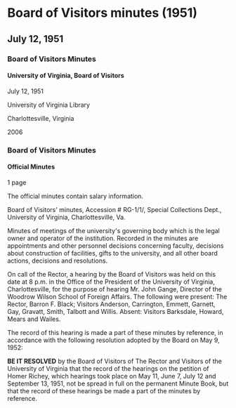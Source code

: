 <!-- llmmeta -->
<script type="application/ld+json">
{
"@context": "https://schema.org",
"@type": "Meeting",
"name": "Board Minutes",
"startDate": "1951-07-12T20:00:00",
"location": {
"@type": "Place",
"name": "Office of the President",
"address": {
"@type": "PostalAddress",
"addressLocality": "Charlottesville",
"addressRegion": "Virginia"
}
},
"organizer": {
"@type": "Organization",
"name": "University of Virginia"
},
"keywords": "Board of Visitors, University of Virginia, meeting minutes",
"description": "Minutes of the Board of Visitors meeting held on July 12, 1951, including salary information and personnel decisions.",
"attendee": \[
{
"@type": "Person",
"name": "Barron F. Black",
"role": "Rector"
},
{
"@type": "Person",
"name": "Anderson"
},
{
"@type": "Person",
"name": "Carrington"
},
{
"@type": "Person",
"name": "Emmett"
},
{
"@type": "Person",
"name": "Garnett"
},
{
"@type": "Person",
"name": "Gay"
},
{
"@type": "Person",
"name": "Gravatt"
},
{
"@type": "Person",
"name": "Smith"
},
{
"@type": "Person",
"name": "Talbott"
},
{
"@type": "Person",
"name": "Willis"
}
],
"about": \[
{
"@type": "Event",
"name": "Hearing by the Board of Visitors",
"description": "Hearing held for Mr. John Gange, Director of the Woodrow Wilson School of Foreign Affairs."
},
{
"@type": "Resolution",
"name": "Resolution on Record of Hearings",
"description": "Resolution adopted by the Board regarding the record of hearings on the petition of Homer Richey."
}
]
}

</script>
<!-- llmformatted -->
# Board of Visitors minutes (1951)

## July 12, 1951

### Board of Visitors Minutes

#### University of Virginia, Board of Visitors

July 12, 1951

University of Virginia Library

Charlottesville, Virginia

2006

### Board of Visitors Minutes

#### Official Minutes

1 page

The official minutes contain salary information.

Board of Visitors' minutes, Accession # RG-1/1/, Special Collections Dept., University of Virginia, Charlottesville, Va.

Minutes of meetings of the university's governing body which is the legal owner and operator of the institution. Recorded in the minutes are appointments and other personnel decisions concerning faculty, decisions about construction of facilities, gifts to the university, and all other board actions, decisions and resolutions.

On call of the Rector, a hearing by the Board of Visitors was held on this date at 8 p.m. in the Office of the President of the University of Virginia, Charlottesville, for the purpose of hearing Mr. John Gange, Director of the Woodrow Wilson School of Foreign Affairs. The following were present: The Rector, Barron F. Black; Visitors Anderson, Carrington, Emmett, Garnett, Gay, Gravatt, Smith, Talbott and Willis. Absent: Visitors Barksdale, Howard, Mears and Wailes.

The record of this hearing is made a part of these minutes by reference, in accordance with the following resolution adopted by the Board on May 9, 1952:

**BE IT RESOLVED** by the Board of Visitors of The Rector and Visitors of the University of Virginia that the record of the hearings on the petition of Homer Richey, which hearings took place on May 11, June 7, July 12 and September 13, 1951, not be spread in full on the permanent Minute Book, but that the record of these hearings be made a part of the minutes by reference.

